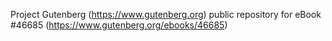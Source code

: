 Project Gutenberg (https://www.gutenberg.org) public repository for eBook #46685 (https://www.gutenberg.org/ebooks/46685)
